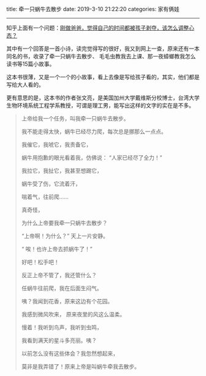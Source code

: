 title: 牵一只蜗牛去散步
date: 2019-3-10 21:22:20
categories: 家有俩娃

---

知乎上面有一个问题：[刚做爸爸，觉得自己的时间都被孩子剥夺，该怎么调整心态？](https://www.zhihu.com/question/25095290/answer/30085442)

<!--more-->

其中有一个回答是一首小诗，读完觉得写的很好，我又到网上一查，原来还有一本同名的书，收录了牵一只蜗牛去散步、 毛毛虫教我去上课、那一夜蟑螂教我怎么读书等15篇小故事。

这本书很薄，又是一个一个的小故事，看上去像是写给孩子看的，其实，他们都是写给大人看的。

更有意思的是，这本书的作者张文亮，是美国加州大学戴维斯分校博士，台湾大学生物环境系统工程学系教授，可谓是理工男，能写出这样的文字的实在是不多。

> 上帝给我一个任务，叫我牵一只蜗牛去散步。
>
> 我不能走得太快，蜗牛已经尽力爬，每次总是挪那么一点点。
>
> 我催它，我唬它，我责备它，
>
> 蜗牛用抱歉的眼光看着我，仿佛说： “人家已经尽了全力！”
>
> 我拉它，我扯它，我甚至想踢它，
>
> 蜗牛受了伤，它流着汗，
>
> 喘着气，往前爬……
>
> 真奇怪，
>
> 为什么上帝要我牵一只蜗牛去散步？
>
> “上帝啊！为什么？” 天上一片安静。
>
> “ 唉！也许上帝去抓蜗牛了！”
>
> 好吧！松手吧！
>
> 反正上帝不管了，我还管什么？
>
> 任蜗牛往前爬，我在后面生闷气。
>
> 咦？我闻到花香，原来这边有个花园。
>
> 我感到微风吹来， 原来夜里的风这么温柔。
>
> 慢着！我听到鸟声，我听到虫鸣，
>
> 我看到满天的星斗多亮丽。咦？
>
> 以前怎么没有这些体会？我忽然想起来，
>
> 莫非是我弄错了！原来上帝是叫蜗牛牵我去散步。




  